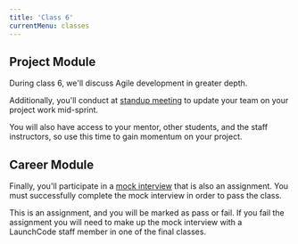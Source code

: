 ```yaml
---
title: 'Class 6'
currentMenu: classes
---
```


## Project Module

During class 6, we'll discuss Agile development in greater depth.

Additionally, you'll conduct at [standup meeting](../../articles/agile-ceremonies/#standup) to update your team on your project work mid-sprint.

You will also have access to your mentor, other students, and the staff instructors, so use this time to gain momentum on your project.

## Career Module

Finally, you'll participate in a [mock interview](../../assignments/mock-interview/) that is also an assignment. You must successfully complete the mock interview in order to pass the class.

This is an assignment, and you will be marked as pass or fail. If you fail the assignment you will need to make up the mock interview with a LaunchCode staff member in one of the final classes.

